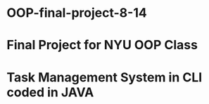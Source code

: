 # OOP-final-project-8-14
# Final Project for NYU OOP Class
# Task Management System in CLI coded in JAVA
